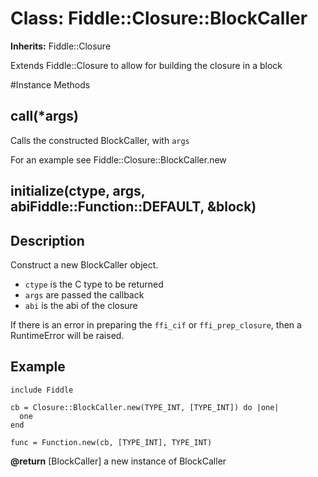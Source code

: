 # Class: Fiddle::Closure::BlockCaller
**Inherits:** Fiddle::Closure
    

Extends Fiddle::Closure to allow for building the closure in a block



#Instance Methods
## call(*args) [](#method-i-call)
Calls the constructed BlockCaller, with `args`

For an example see Fiddle::Closure::BlockCaller.new

## initialize(ctype, args, abiFiddle::Function::DEFAULT, &block) [](#method-i-initialize)
## Description

Construct a new BlockCaller object.

*   `ctype` is the C type to be returned
*   `args` are passed the callback
*   `abi` is the abi of the closure

If there is an error in preparing the `ffi_cif` or `ffi_prep_closure`, then a
RuntimeError will be raised.

## Example

    include Fiddle

    cb = Closure::BlockCaller.new(TYPE_INT, [TYPE_INT]) do |one|
      one
    end

    func = Function.new(cb, [TYPE_INT], TYPE_INT)

**@return** [BlockCaller] a new instance of BlockCaller

